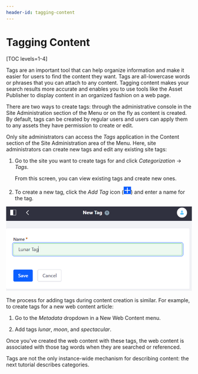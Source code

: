 ```yaml
---
header-id: tagging-content
---
```


# Tagging Content

[TOC levels=1-4]

Tags are an important tool that can help organize information and make it easier
for users to find the content they want. Tags are all-lowercase words or phrases
that you can attach to any content. Tagging content makes your search results
more accurate and enables you to use tools like the Asset Publisher to display
content in an organized fashion on a web page. 

There are two ways to create tags: through the administrative console in the
Site Administration section of the Menu or on the fly as content is created. By
default, tags can be created by regular users and users can apply them to any
assets they have permission to create or edit.

Only site administrators can access the *Tags* application in the Content
section of the Site Administration area of the Menu. Here, site administrators
can create new tags and edit any existing site tags: 

1.  Go to the site you want to create tags for and click *Categorization* &rarr;
    *Tags*.
 
    From this screen, you can view existing tags and create new ones.

2.  To create a new tag, click the *Add Tag* icon
    (![Add Tag](../../../images/icon-add.png)) and enter a name for the tag.

![Figure 1: The Add Tag interface is very simple, only requiring the name of your tag.](../../../images/new-tag-interface.png)

The process for adding tags during content creation is similar. For example, to
create tags for a new web content article:

1.  Go to the *Metadata* dropdown in a New Web Content menu.

2.  Add tags *lunar*, *moon*, and *spectacular*.

Once you've created the web content with these tags, the web content is
associated with those tag words when they are searched or referenced.

Tags are not the only instance-wide mechanism for describing content: the next
tutorial describes categories.
